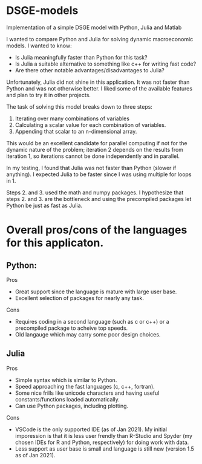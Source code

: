 # DSGE-models
Implementation of a simple DSGE model with Python, Julia and Matlab

I wanted to compare Python and Julia for solving dynamic macroeconomic models. I wanted to know:
- Is Julia meaningfully faster than Python for this task?
- Is Julia a suitable alternative to something like c++ for writing fast code?
- Are there other notable advantages/disadvantages to Julia?

Unfortunately, Julia did not shine in this application. It was not faster than Python and was not otherwise better. I liked some of the available features and plan to try it in other projects.

The task of solving this model breaks down to three steps:
1. Iterating over many combinations of variables
2. Calculating a scalar value for each combination of variables.
3. Appending that scalar to an n-dimensional array.

This would be an excellent candidate for parallel computing if not for the dynamic nature of the problem; iteration 2 depends on the results from iteration 1, so iterations cannot be done independently and in parallel.

In my testing, I found that Julia was not faster than Python (slower if anything). I expected Julia to be faster since I was using multiple for loops in 1.

Steps 2. and 3. used the math and numpy packages. I hypothesize that steps 2. and 3. are the bottleneck and using the precompiled packages let Python be just as fast as Julia. 

# Overall pros/cons of the languages for this applicaton.

## Python:
Pros
- Great support since the language is mature with large user base.
- Excellent selection of packages for nearly any task.

Cons
- Requires coding in a second language (such as c or c++) or a precompiled package to acheive top speeds.
- Old langauge which may carry some poor design choices.


## Julia
Pros
- Simple syntax which is similar to Python.
- Speed approaching the fast languages (c, c++, fortran).
- Some nice frills like unicode characters and having useful constants/functions loaded automatically.
- Can use Python packages, including plotting.

Cons
- VSCode is the only supported IDE (as of Jan 2021). My initial imporession is that it is less user frendly than R-Studio and Spyder (my chosen IDEs for R and Python, respectively) for doing work with data.
- Less support as user base is small and language is still new (version 1.5 as of Jan 2021).
